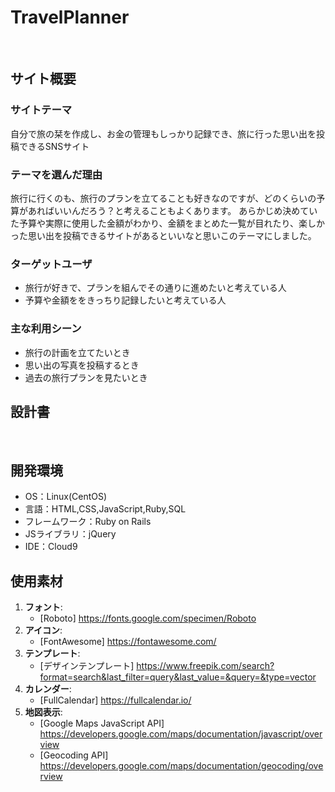 # TravelPlanner
​
## サイト概要
### サイトテーマ
<!--何を『目的』とし、どのような『分類』なのかを簡潔に書く-->
自分で旅の栞を作成し、お金の管理もしっかり記録でき、旅に行った思い出を投稿できるSNSサイト
​
### テーマを選んだ理由
<!--なぜこのようなテーマにしたかを説明する-->
旅行に行くのも、旅行のプランを立てることも好きなのですが、どのくらいの予算があればいいんだろう？と考えることもよくあります。
あらかじめ決めていた予算や実際に使用した金額がわかり、金額をまとめた一覧が目れたり、楽しかった思い出を投稿できるサイトがあるといいなと思いこのテーマにしました。
​
### ターゲットユーザ
- 旅行が好きで、プランを組んでその通りに進めたいと考えている人
- 予算や金額ををきっちり記録したいと考えている人
​
### 主な利用シーン
- 旅行の計画を立てたいとき
- 思い出の写真を投稿するとき
- 過去の旅行プランを見たいとき

## 設計書
<!--テーマを設定・提出する時点では不要です-->
​
## 開発環境
- OS：Linux(CentOS)
- 言語：HTML,CSS,JavaScript,Ruby,SQL
- フレームワーク：Ruby on Rails
- JSライブラリ：jQuery
- IDE：Cloud9
​
## 使用素材
1. **フォント**:
    - [Roboto] https://fonts.google.com/specimen/Roboto
2. **アイコン**:
    - [FontAwesome] https://fontawesome.com/
3. **テンプレート**:
    - [デザインテンプレート] https://www.freepik.com/search?format=search&last_filter=query&last_value=&query=&type=vector
4. **カレンダー**:
    - [FullCalendar] https://fullcalendar.io/
5. **地図表示**:
    - [Google Maps JavaScript API] https://developers.google.com/maps/documentation/javascript/overview
    - [Geocoding API] https://developers.google.com/maps/documentation/geocoding/overview